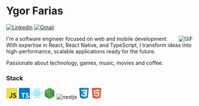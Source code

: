 # Ygor Farias

[![Linkedin](https://img.shields.io/badge/-LinkedIn-blue?style=flat&logo=Linkedin&logoColor=white)](https://www.linkedin.com/in/ygortfarias/)
[![Gmail](https://img.shields.io/badge/-Gmail-c14438?style=flat&logo=Gmail&logoColor=white)](mailto:ygorthiagof@gmail.com)

<img align="right" alt="GIF" src="https://i.ibb.co/94gG3Jg/1616084522477.gif"  />  

I'm a software engineer focused on web and mobile development. 
With expertise in React, React Native, and TypeScript, 
I transform ideas into high-performance, scalable applications ready for the future.

Passionate about technology, games, music, movies and coffee.   

### Stack

<section>
  <img src="https://raw.githubusercontent.com/devicons/devicon/master/icons/javascript/javascript-original.svg" alt="javascript" width="30" height="30"/>
  <img src="https://raw.githubusercontent.com/devicons/devicon/master/icons/typescript/typescript-original.svg" alt="typescript" width="30" height="30"/>
  <img src="https://raw.githubusercontent.com/devicons/devicon/master/icons/react/react-original.svg" alt="react" width="30" height="30"/>
  <img src="https://raw.githubusercontent.com/devicons/devicon/master/icons/nodejs/nodejs-original.svg" alt="nodejs" width="30" height="30"/>
  <img src="https://i.ibb.co/ctcXZyK/nestjs-logo-icon-169927.png" alt="nestjs"  width="60" height="30"/>
  <img src="https://raw.githubusercontent.com/devicons/devicon/master/icons/css3/css3-original.svg" alt="css3"  width="30" height="30"/>
  <img src="https://raw.githubusercontent.com/devicons/devicon/master/icons/html5/html5-original.svg" alt="html5"  width="30" height="30"/>
</section>

